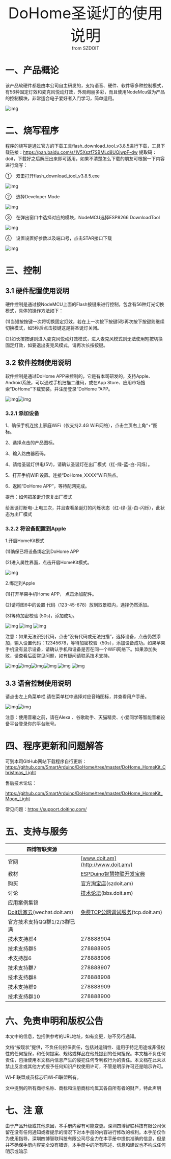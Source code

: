  <center> <font size=10> DoHome圣诞灯的使用说明 </font></center>

<center> from SZDOIT </center>

#  一、产品概论

该产品软硬件都是由本公司自主研发的，支持语音、硬件、软件等多种控制模式，有56种固定灯效和麦克风悦动灯效，外观绚丽多彩，而且使用NodeMcu做为产品的控制模块，非常适合电子爱好者入门学习，简单适用。

![img](https://github.com/SmartArduino/zhdocs/raw/master/zhSmartProduct/DoHomeChristmasTree/wps2.jpg)

# 二、烧写程序

程序的烧写是通过官方的下载工具flash_download_tool_v3.8.5进行下载，工具下载链接：https://pan.baidu.com/s/1V5Xszf7SBMLd8UQjwpF-dw 提取码：doit，下载好之后解压出来即可适用，如果不清楚怎么下载的朋友可根据一下内容进行烧写：

①　双击打开flash_download_tool_v3.8.5.exe

![img](https://github.com/SmartArduino/zhdocs/raw/master/zhSmartProduct/DoHomeChristmasTree/wps3.jpg) 

②　选择Developer Mode

![img](https://github.com/SmartArduino/zhdocs/raw/master/zhSmartProduct/DoHomeChristmasTree/wps4.jpg) 

③　在弹出窗口中选择对应的模块，NodeMCU选择ESP8266 DownloadTool

![img](https://github.com/SmartArduino/zhdocs/raw/master/zhSmartProduct/DoHomeChristmasTree/wps5.jpg) 

④　设置设置好参数以及端口号，点击STAR接口下载

![img](https://github.com/SmartArduino/zhdocs/raw/master/zhSmartProduct/DoHomeChristmasTree/wps6.jpg) 

 

# 三、控制

## 3.1 硬件配置使用说明

硬件控制是通过按NodeMCU上面的Flash按键来进行控制，包含有56种灯光切换模式，具体的操作方法如下：

(1)当短按按键一次将切换固定灯效，若在上一次按下按键5秒再次按下按键则继续切换模式，如5秒后点击按键这是将圣诞灯关闭。

(2)如长按按键则进入麦克风悦动灯效模式，进入麦克风模式则无法使用短按切换固定灯效，如要退出麦克风模式，请再次长按按键。

## 3.2 软件控制使用说明

软件控制是通过DoHome APP来控制的，它是有本司研发的，支持Apple、Android系统，可以通过手机扫描二维码，或在App Store、应用市场搜索“DoHome”下载安装。并注册登录“DoHome ”APP。

![img](https://github.com/SmartArduino/zhdocs/raw/master/zhSmartProduct/DoHomeChristmasTree/wps7.jpg)![img](https://github.com/SmartArduino/zhdocs/raw/master/zhSmartProduct/DoHomeChristmasTree/wps8.jpg) 

 

### 3.2.1 添加设备

1、确保手机连接上家庭WiFi（仅支持2.4G WiFi网络），点击主页右上角“+”图标。

2、选择点击的产品图标。

3、输入路由器密码。

4、请给圣诞灯供电(5V)，请确认圣诞灯在出厂模式（红-绿-蓝-白-闪烁）。

5、打开手机WiFi设置。连接“DoHome_XXXX”WiFi热点。

6、返回“DoHome APP”，等待配网完成。

提示：如何把圣诞灯恢复出厂模式

给圣诞灯断电-上电三次，并且查看圣诞灯的闪烁状态（红-绿-蓝-白-闪烁），此状态为出厂模式

### 3.2.2 将设备配置到Apple

1.开启HomeKit模式

(1)确保已将设备绑定到DoHome APP

(2)进入属性界面，点击开启HomeKit模式。

![img](https://github.com/SmartArduino/zhdocs/raw/master/zhSmartProduct/DoHomeChristmasTree/wps9.png) 

2.绑定到Apple

(1)打开苹果手机Home APP， 点击添加配件。

(2)请将图6中的设置 代码（123-45-678）放到取景框内，选择仍然添加。

(3)等待加密校验 (50s)，添加成功。

  ![img](https://github.com/SmartArduino/zhdocs/raw/master/zhSmartProduct/DoHomeChristmasTree/wps10.png)   ![img](https://github.com/SmartArduino/zhdocs/raw/master/zhSmartProduct/DoHomeChristmasTree/wps11.png)  ![img](https://github.com/SmartArduino/zhdocs/raw/master/zhSmartProduct/DoHomeChristmasTree/wps12.jpg)

注意：如果无法识别代码，点击“没有代码或无法扫描”，选择设备，点击仍然添加，输入设置代码：12345678，等待加密校验（50s），添加设备成功。如果苹果手机没有显示设备，请确认手机和设备是否在同一个WiFi网络下。如果添加失败，请查看后面常见问题，如有疑问请联系技术支持。

![img](https://github.com/SmartArduino/zhdocs/raw/master/zhSmartProduct/DoHomeChristmasTree/wps13.png)![img](https://github.com/SmartArduino/zhdocs/raw/master/zhSmartProduct/DoHomeChristmasTree/wps14.png)![img](https://github.com/SmartArduino/zhdocs/raw/master/zhSmartProduct/DoHomeChristmasTree/wps15.png)![img](https://github.com/SmartArduino/zhdocs/raw/master/zhSmartProduct/DoHomeChristmasTree/wps16.png)    ![img](https://github.com/SmartArduino/zhdocs/raw/master/zhSmartProduct/DoHomeChristmasTree/wps17.png)   ![img](https://github.com/SmartArduino/zhdocs/raw/master/zhSmartProduct/DoHomeChristmasTree/wps18.png)

 

## 3.3 语音控制使用说明

请点击左上角菜单栏.请在菜单栏中选择对应音箱图标，并查看用户手册。

![img](https://github.com/SmartArduino/zhdocs/raw/master/zhSmartProduct/DoHomeChristmasTree/wps19.jpg)![img](https://github.com/SmartArduino/zhdocs/raw/master/zhSmartProduct/DoHomeChristmasTree/wps20.jpg) 

注意：使用音箱之前，请在Alexa 、谷歌助手、天猫精灵、小爱同学等智能音箱设备平台登录你的平台账号。

# 四、程序更新和问题解答

可到本司GitHub网站下载程序自行更新：https://github.com/SmartArduino/DoHome/tree/master/DoHome_HomeKit_Christmas_Light

售后技术论坛：

https://github.com/SmartArduino/DoHome/tree/master/DoHome_HomeKit_Moon_Light

常见问题：https://support.doiting.com/

# 五、支持与服务

| 四博智联资源                                        |                                                              |
| --------------------------------------------------- | ------------------------------------------------------------ |
| 官网                                                | [www.doit.am](http://www.doit.am/)                           |
| 教材                                                | [ESPDuino智慧物联开发宝典](https://item.taobao.com/item.htm?spm=a1z10.3-c.w4002-7420449993.9.Bgp1Ll&id=520583000610) |
| 购买                                                | [官方淘宝店](https://szdoit.taobao.com/)(szdoit.am)          |
| 讨论                                                | [技术论坛](http://bbs.doit.am/forum.php)(bbs.doit.am)        |
| 应用案例集锦                                        |                                                              |
| [Doit玩家云](http://wechat.doit.am)(wechat.doit.am) | [免费TCP公网调试服务](http://tcp.doit.am)(tcp.doit.am)       |
| 官方技术支持QQ群1/2/3群已满                         |                                                              |
| 技术支持群4                                         | 278888904                                                    |
| 技术支持群5                                         | 278888905                                                    |
| 术支持群6                                           | 278888906                                                    |
| 技术支持群7                                         | 278888907                                                    |
| 技术支持群8                                         | 278888908                                                    |
| 技术支持群9                                         | 278888909                                                    |
| 技术支持群10                                        | 278888900                                                    |

# 六、免责申明和版权公告

本文中的信息，包括供参考的URL地址，如有变更，恕不另行通知。 

文档“按现状”提供，不负任何担保责任，包括对适销性、适用于特定用途或非侵权性的任何担保，和任何提案、规格或样品在他处提到的任何担保。本文档不负任何责任，包括使用本文档内信息产生的侵犯任何专利权行为的责任。本文档在此未以禁止反言或其他方式授予任何知识产权使用许可，不管是明示许可还是暗示许可。 

Wi-Fi联盟成员标志归Wi-Fi联盟所有。

文中提到的所有商标名称、商标和注册商标均属其各自所有者的财产，特此声明

# 七、注 意

由于产品升级或其他原因，本手册内容有可能变更。深圳四博智联科技有限公司保留在没有任何通知或者提示的情况下对本手册的内容进行修改的权利。本手册仅作为使用指导，深圳四博智联科技有限公司尽全力在本手册中提供准确的信息，但是并不确保手册内容完全没有错误，本手册中的所有陈述、信息和建议也不构成任何明示或暗示
